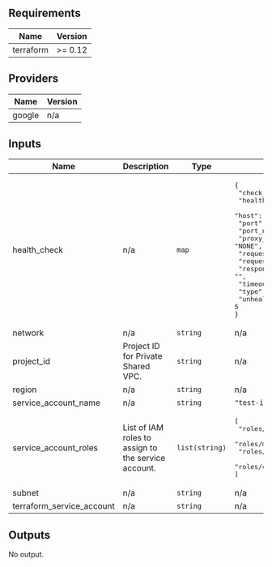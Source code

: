 ## Requirements

| Name | Version |
|------|---------|
| terraform | >= 0.12 |

## Providers

| Name | Version |
|------|---------|
| google | n/a |

## Inputs

| Name | Description | Type | Default | Required |
|------|-------------|------|---------|:--------:|
| health\_check | n/a | `map` | <pre>{<br>  "check_interval_sec": 1,<br>  "healthy_threshold": 4,<br>  "host": null,<br>  "port": 80,<br>  "port_name": null,<br>  "proxy_header": "NONE",<br>  "request": null,<br>  "request_path": null,<br>  "response": "",<br>  "timeout_sec": 1,<br>  "type": "tcp",<br>  "unhealthy_threshold": 5<br>}</pre> | no |
| network | n/a | `string` | n/a | yes |
| project\_id | Project ID for Private Shared VPC. | `string` | n/a | yes |
| region | n/a | `string` | n/a | yes |
| service\_account\_name | n/a | `string` | `"test-instance-sa"` | no |
| service\_account\_roles | List of IAM roles to assign to the service account. | `list(string)` | <pre>[<br>  "roles/logging.logWriter",<br>  "roles/monitoring.metricWriter",<br>  "roles/monitoring.viewer",<br>  "roles/compute.osLogin"<br>]</pre> | no |
| subnet | n/a | `string` | n/a | yes |
| terraform\_service\_account | n/a | `string` | n/a | yes |

## Outputs

No output.

